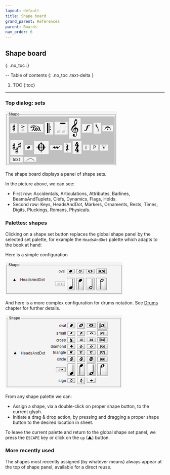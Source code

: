 ```yaml
---
layout: default
title: Shape board
grand_parent: References
parent: Boards
nav_order: 6
---
```

## Shape board
{: .no_toc :}

--
Table of contents
{: .no_toc .text-delta }

1. TOC
{:toc}
---

### Top dialog: sets
![](../assets/images/shape_board.png)

The shape board displays a panel of shape sets.

In the picture above, we can see:
- First row: Accidentals, Articulations, Attributes, Barlines, BeamsAndTuplets,
  Clefs, Dynamics, Flags, Holds.
- Second row: Keys, HeadsAndDot, Markers, Ornaments, Rests, Times, Digits,
  Pluckings, Romans, Physicals.

### Palettes: shapes
Clicking on a shape set button replaces the global shape panel by the selected set palette,
for example the ``HeadsAndDot`` palette which adapts to the book at hand:

Here is a simple configuration

![](../assets/images/heads_palette.png)

And here is a more complex configuration for drums notation.
See [Drums](../specific/drums.md) chapter for further details.

![](../assets/images/font_ophelia_heads.png)

From any shape palette we can:
* Assign a shape, via a double-click on proper shape button, to the current glyph.
* Initiate a drag & drop action, by pressing and dragging a proper shape button to the desired
location in sheet.

To leave the current palette and return to the global shape set panel,
we press the `ESCAPE` key or click on the ``up`` (&#x25B2;) button.

### More recently used
The shapes most recently assigned (by whatever means) always appear at the top of shape panel,
available for a direct reuse.
